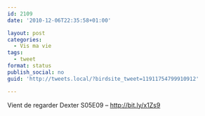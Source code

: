 ```yaml
---
id: 2109
date: '2010-12-06T22:35:58+01:00'

layout: post
categories:
  - Vis ma vie
tags:
  - tweet
format: status
publish_social: no
guid: 'http://tweets.local/?birdsite_tweet=11911754799910912'

---
```


Vient de regarder Dexter S05E09 – http://bit.ly/x1Zs9